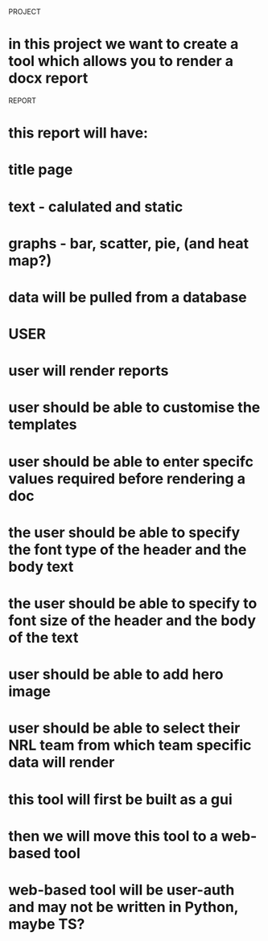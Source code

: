 PROJECT
# in this project we want to create a tool which allows you to render a docx report


REPORT
# this report will have: 
#   title page
#   text - calulated and static
#   graphs - bar, scatter, pie, (and heat map?)
#   data will be pulled from a database


# USER
# user will render reports
# user should be able to customise the templates
# user should be able to enter specifc values required before rendering a doc
# the user should be able to specify the font type of the header and the body text
# the user should be able to specify to font size of the header and the body of the text
# user should be able to add hero image
# user should be able to select their NRL team from which team specific data will render


# this tool will first be built as a gui
# then we will move this tool to a web-based tool
# web-based tool will be user-auth and may not be written in Python, maybe TS?
